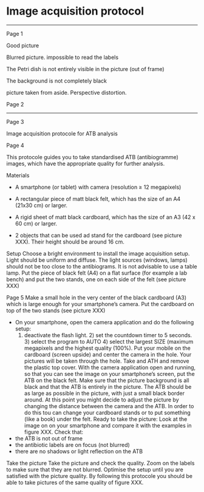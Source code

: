 # Image acquisition protocol #
-----
Page 1

Good picture

Blurred picture.
impossible to read the labels

The Petri dish is not entirely visible in the picture (out of frame)

The background is not completely black

picture taken from aside. Perspective distortion.



Page 2

---


Page 3

Image acquisition protocole for ATB analysis


Page 4

This protocole guides you to take standardised ATB (antibiogramme) images, which have the appropriate quality for further analysis.


Materials

- A smartphone (or tablet) with camera (resolution ≥ 12 megapixels)

- A rectangular piece of matt black felt, which has the size of an A4 (21x30 cm) or larger.

- A rigid sheet of matt black cardboard, which has the size of an A3 (42 x 60 cm)  or larger.
- 2 objects that can be used ad stand for the cardboard (see picture XXX). Their height should be around 16 cm.

Setup
Choose a bright environment to install the image acquisition setup. Light should be uniform and diffuse. The light sources (windows, lamps) should not be too close to the antibiograms. It is not advisable to use a table lamp.
Put the piece of black felt (A4) on a flat surface (for example a lab bench) and put the two stands, one on each side of the felt (see picture XXX)

Page 5
Make a small hole in the very center of the black cardboard (A3) which is large enough for your smartphone’s camera.
Put the cardboard on top of the two stands (see picture XXX)
- On your smartphone, open the camera application and do the following setup:
	1) deactivate the flash light. 2) set the countdown timer to 5 seconds. 3) select the program to AUTO 4) select the largest SIZE (maximum megapixels and the highest quality (100%). 
Put your mobile on the cardboard (screen upside) and center the camera in the hole. Your pictures will be taken through the hole.
Take and ATH and remove the plastic top cover. With the camera application open and running, so that you can see the image on your smartphone’s screen,  put the ATB on the black felt.
Make sure that the picture background is all black and that the ATB is entirely in the picture. The ATB should be as large as possible in the picture, with just a small black border around.
At this point you might decide to adjust the picture by changing the distance between the camera and the ATB.  In order to do this tou can change your cardboard stands or to put something (like a book) under the felt.
Ready to take the picture:
Look at the image on on your smartphone and compare it with the examples in figure XXX.
Check that:
- the ATB is not out of frame
- the antibiotic labels are on focus (not blurred)
- there are no shadows or light reflection on the ATB

Take the picture
Take the picture and check the quality. Zoom on the labels to make sure that they are not blurred. 
Optimise the setup until you are satisfied with the picture quality. By following this protocole you should be able to take pictures of the same quality of figure XXX.

